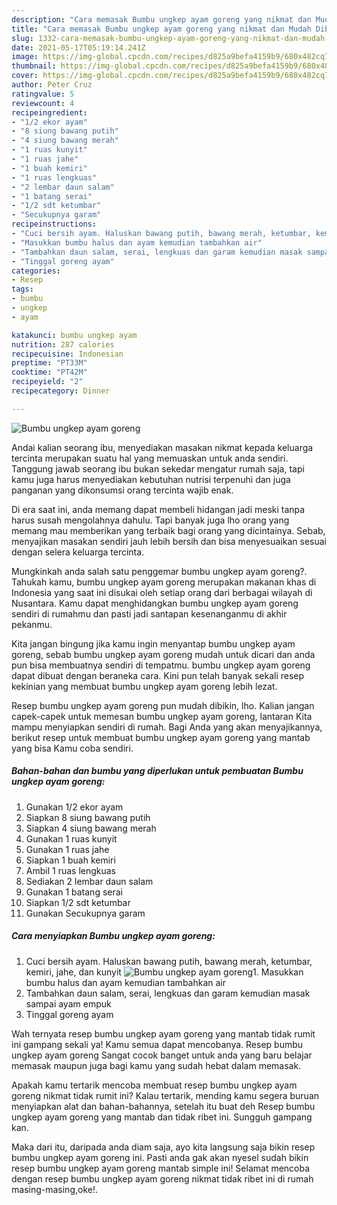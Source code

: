 ```yaml
---
description: "Cara memasak Bumbu ungkep ayam goreng yang nikmat dan Mudah Dibuat"
title: "Cara memasak Bumbu ungkep ayam goreng yang nikmat dan Mudah Dibuat"
slug: 1332-cara-memasak-bumbu-ungkep-ayam-goreng-yang-nikmat-dan-mudah-dibuat
date: 2021-05-17T05:19:14.241Z
image: https://img-global.cpcdn.com/recipes/d825a9befa4159b9/680x482cq70/bumbu-ungkep-ayam-goreng-foto-resep-utama.jpg
thumbnail: https://img-global.cpcdn.com/recipes/d825a9befa4159b9/680x482cq70/bumbu-ungkep-ayam-goreng-foto-resep-utama.jpg
cover: https://img-global.cpcdn.com/recipes/d825a9befa4159b9/680x482cq70/bumbu-ungkep-ayam-goreng-foto-resep-utama.jpg
author: Peter Cruz
ratingvalue: 5
reviewcount: 4
recipeingredient:
- "1/2 ekor ayam"
- "8 siung bawang putih"
- "4 siung bawang merah"
- "1 ruas kunyit"
- "1 ruas jahe"
- "1 buah kemiri"
- "1 ruas lengkuas"
- "2 lembar daun salam"
- "1 batang serai"
- "1/2 sdt ketumbar"
- "Secukupnya garam"
recipeinstructions:
- "Cuci bersih ayam. Haluskan bawang putih, bawang merah, ketumbar, kemiri, jahe, dan kunyit"
- "Masukkan bumbu halus dan ayam kemudian tambahkan air"
- "Tambahkan daun salam, serai, lengkuas dan garam kemudian masak sampai ayam empuk"
- "Tinggal goreng ayam"
categories:
- Resep
tags:
- bumbu
- ungkep
- ayam

katakunci: bumbu ungkep ayam 
nutrition: 287 calories
recipecuisine: Indonesian
preptime: "PT33M"
cooktime: "PT42M"
recipeyield: "2"
recipecategory: Dinner

---
```



![Bumbu ungkep ayam goreng](https://img-global.cpcdn.com/recipes/d825a9befa4159b9/680x482cq70/bumbu-ungkep-ayam-goreng-foto-resep-utama.jpg)

Andai kalian seorang ibu, menyediakan masakan nikmat kepada keluarga tercinta merupakan suatu hal yang memuaskan untuk anda sendiri. Tanggung jawab seorang ibu bukan sekedar mengatur rumah saja, tapi kamu juga harus menyediakan kebutuhan nutrisi terpenuhi dan juga panganan yang dikonsumsi orang tercinta wajib enak.

Di era  saat ini, anda memang dapat membeli hidangan jadi meski tanpa harus susah mengolahnya dahulu. Tapi banyak juga lho orang yang memang mau memberikan yang terbaik bagi orang yang dicintainya. Sebab, menyajikan masakan sendiri jauh lebih bersih dan bisa menyesuaikan sesuai dengan selera keluarga tercinta. 



Mungkinkah anda salah satu penggemar bumbu ungkep ayam goreng?. Tahukah kamu, bumbu ungkep ayam goreng merupakan makanan khas di Indonesia yang saat ini disukai oleh setiap orang dari berbagai wilayah di Nusantara. Kamu dapat menghidangkan bumbu ungkep ayam goreng sendiri di rumahmu dan pasti jadi santapan kesenanganmu di akhir pekanmu.

Kita jangan bingung jika kamu ingin menyantap bumbu ungkep ayam goreng, sebab bumbu ungkep ayam goreng mudah untuk dicari dan anda pun bisa membuatnya sendiri di tempatmu. bumbu ungkep ayam goreng dapat dibuat dengan beraneka cara. Kini pun telah banyak sekali resep kekinian yang membuat bumbu ungkep ayam goreng lebih lezat.

Resep bumbu ungkep ayam goreng pun mudah dibikin, lho. Kalian jangan capek-capek untuk memesan bumbu ungkep ayam goreng, lantaran Kita mampu menyiapkan sendiri di rumah. Bagi Anda yang akan menyajikannya, berikut resep untuk membuat bumbu ungkep ayam goreng yang mantab yang bisa Kamu coba sendiri.

<!--inarticleads1-->

##### Bahan-bahan dan bumbu yang diperlukan untuk pembuatan Bumbu ungkep ayam goreng:

1. Gunakan 1/2 ekor ayam
1. Siapkan 8 siung bawang putih
1. Siapkan 4 siung bawang merah
1. Gunakan 1 ruas kunyit
1. Gunakan 1 ruas jahe
1. Siapkan 1 buah kemiri
1. Ambil 1 ruas lengkuas
1. Sediakan 2 lembar daun salam
1. Gunakan 1 batang serai
1. Siapkan 1/2 sdt ketumbar
1. Gunakan Secukupnya garam




<!--inarticleads2-->

##### Cara menyiapkan Bumbu ungkep ayam goreng:

1. Cuci bersih ayam. Haluskan bawang putih, bawang merah, ketumbar, kemiri, jahe, dan kunyit
<img src="https://img-global.cpcdn.com/steps/7fb95cf4edc30b64/160x128cq70/bumbu-ungkep-ayam-goreng-langkah-memasak-1-foto.jpg" alt="Bumbu ungkep ayam goreng">1. Masukkan bumbu halus dan ayam kemudian tambahkan air
1. Tambahkan daun salam, serai, lengkuas dan garam kemudian masak sampai ayam empuk
1. Tinggal goreng ayam




Wah ternyata resep bumbu ungkep ayam goreng yang mantab tidak rumit ini gampang sekali ya! Kamu semua dapat mencobanya. Resep bumbu ungkep ayam goreng Sangat cocok banget untuk anda yang baru belajar memasak maupun juga bagi kamu yang sudah hebat dalam memasak.

Apakah kamu tertarik mencoba membuat resep bumbu ungkep ayam goreng nikmat tidak rumit ini? Kalau tertarik, mending kamu segera buruan menyiapkan alat dan bahan-bahannya, setelah itu buat deh Resep bumbu ungkep ayam goreng yang mantab dan tidak ribet ini. Sungguh gampang kan. 

Maka dari itu, daripada anda diam saja, ayo kita langsung saja bikin resep bumbu ungkep ayam goreng ini. Pasti anda gak akan nyesel sudah bikin resep bumbu ungkep ayam goreng mantab simple ini! Selamat mencoba dengan resep bumbu ungkep ayam goreng nikmat tidak ribet ini di rumah masing-masing,oke!.

